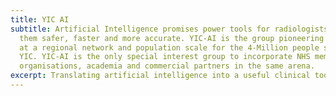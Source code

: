 ```yaml
---
title: YIC AI
subtitle: Artificial Intelligence promises power tools for radiologists to make
  them safer, faster and more accurate. YIC-AI is the group pioneering this work
  at a regional network and population scale for the 4-Million people served by
  YIC. YIC-AI is the only special interest group to incorporate NHS member
  organisations, academia and commercial partners in the same arena.
excerpt: Translating artificial intelligence into a useful clinical tool
---
```

